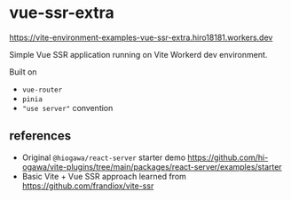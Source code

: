 # vue-ssr-extra

https://vite-environment-examples-vue-ssr-extra.hiro18181.workers.dev

Simple Vue SSR application running on Vite Workerd dev environment.

Built on

- `vue-router`
- `pinia`
- `"use server"` convention

## references

- Original `@hiogawa/react-server` starter demo https://github.com/hi-ogawa/vite-plugins/tree/main/packages/react-server/examples/starter
- Basic Vite + Vue SSR approach learned from https://github.com/frandiox/vite-ssr
